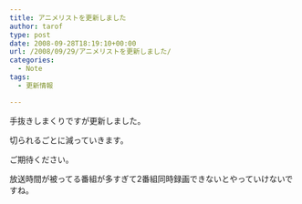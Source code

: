 ```yaml
---
title: アニメリストを更新しました
author: tarof
type: post
date: 2008-09-28T18:19:10+00:00
url: /2008/09/29/アニメリストを更新しました/
categories:
  - Note
tags:
  - 更新情報

---
```

手抜きしまくりですが更新しました。

切られるごとに減っていきます。
  
ご期待ください。

放送時間が被ってる番組が多すぎて2番組同時録画できないとやっていけないですね。